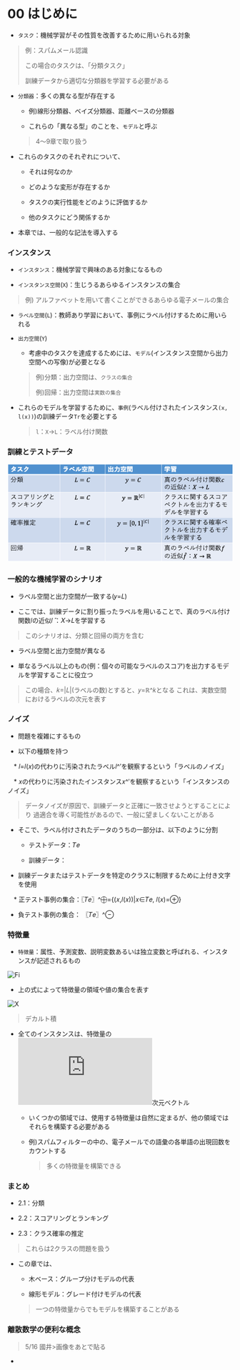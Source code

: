 00 はじめに
==========

* `タスク`：機械学習がその性質を改善するために用いられる対象

> 例：スパムメール認識
>
> この場合のタスクは、「分類タスク」
>
> 訓練データから適切な分類器を学習する必要がある

* `分類器`：多くの異なる型が存在する

  * 例)線形分類器、ベイズ分類器、距離ベースの分類器

  * これらの「異なる型」のことを、`モデル`と呼ぶ

  > 4〜9章で取り扱う

* これらのタスクのそれぞれについて、

  * それは何なのか

  * どのような変形が存在するか

  * タスクの実行性能をどのように評価するか

  * 他のタスクにどう関係するか

* 本章では、一般的な記法を導入する



### インスタンス

* `インスタンス`：機械学習で興味のある対象になるもの

* `インスタンス空間`(`X`)：生じうるあらゆるインスタンスの集合

> 例) アルファベットを用いて書くことができるあらゆる電子メールの集合

* `ラベル空間`(`L`)：教師あり学習において、事例にラベル付けするために用いられる

* `出力空間`(`Y`)

  * 考慮中のタスクを達成するためには、`モデル`(インスタンス空間から出力空間への写像)が必要となる

  > 例)分類：出力空間は、`クラスの集合`
  >
  > 例)回帰：出力空間は`実数の集合`

* これらのモデルを学習するために、`事例`(ラベル付けされたインスタンス`(x, l(x))`)の訓練データ`Tr`を必要とする

  > `l`：`X`→`L`：ラベル付け関数



### 訓練とテストデータ

![予測的機械学習のシナリオ](./images/予測的機械学習のシナリオ.png)



### 一般的な機械学習のシナリオ

* ラベル空間と出力空間が一致する(𝑦=𝐿)

* ここでは、訓練データに割り振ったラベルを用いることで、真のラベル付け関数𝑙の近似𝑙 ̂：𝑋→𝐿を学習する

> このシナリオは、分類と回帰の両方を含む

* ラベル空間と出力空間が異なる

* 単なるラベル以上のもの(例：個々の可能なラベルのスコア)を出力するモデルを学習することに役立つ
> この場合、𝑘=|𝐿|(ラベルの数)とすると、𝑦=ℝ^𝑘となる
> これは、実数空間におけるラベルの次元を表す



### ノイズ

* 問題を複雑にするもの

* 以下の種類を持つ

　* 𝑙=𝑙(𝑥)の代わりに汚染されたラベル𝑙^′を観察するという「ラベルのノイズ」

　* 𝑥の代わりに汚染されたインスタンス𝑥^′を観察するという「インスタンスのノイズ」

> データノイズが原因で、訓練データと正確に一致させようとすることにより
過適合を導く可能性があるので、一般に望ましくないことがある

* そこで、ラベル付けされたデータのうちの一部分は、以下のように分割

  * テストデータ：𝑇𝑒

  * 訓練データ：

* 訓練データまたはテストデータを特定のクラスに制限するために上付き文字を使用

　* 正テスト事例の集合：〖𝑇𝑒〗^⨁={(𝑥,𝑙(𝑥))|𝑥∈𝑇𝑒, 𝑙(𝑥)=⊕}

  * 負テスト事例の集合： 〖𝑇𝑒〗^⊖


### 特徴量

* `特徴量`：属性、予測変数、説明変数あるいは独立変数と呼ばれる、インスタンスが記述されるもの

![Fi](https://latex.codecogs.com/gif.latex?F_i&space;(i&space;=&space;1,2,\cdots,&space;d))

* 上の式によって特徴量の領域や値の集合を表す

![X](https://latex.codecogs.com/gif.latex?X=F_1&space;\times&space;F_2&space;\times&space;\cdots&space;\times&space;F_d)

> デカルト積

* 全てのインスタンスは、特徴量の![d](https://latex.codecogs.com/gif.latex?d)次元ベクトル

  * いくつかの領域では、使用する特徴量は自然に定まるが、他の領域ではそれらを構築する必要がある

  * 例)スパムフィルターの中の、電子メールでの語彙の各単語の出現回数をカウントする

    > 多くの特徴量を構築できる



### まとめ

* 2.1：分類

* 2.2：スコアリングとランキング

* 2.3：クラス確率の推定

> これらは2クラスの問題を扱う

* この章では、

  * 木ベース：グループ分けモデルの代表

  * 線形モデル：グレード付けモデルの代表

  > 一つの特徴量からでもモデルを構築することがある



### 離散数学の便利な概念

> 5/16 國井>画像をあとで貼る

* 
